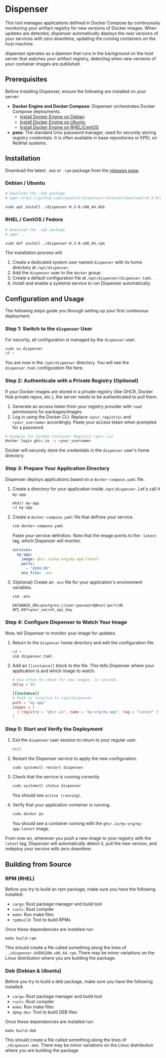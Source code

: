 # Dispenser

This tool manages applications defined in Docker Compose by continuously
monitoring your artifact registry for new versions of Docker images. When
updates are detected, dispenser automatically deploys the new versions of your
services with zero downtime, updating the running containers on the host
machine.

dispenser operates as a daemon that runs in the background on the host server
that watches your artifact registry, detecting when new versions of your
container images are published.

## Prerequisites

Before installing Dispenser, ensure the following are installed on your server:
- **Docker Engine and Docker Compose**: Dispenser orchestrates Docker Compose deployments.
  - [Install Docker Engine on Debian](https://docs.docker.com/engine/install/debian/)
  - [Install Docker Engine on Ubuntu](https://docs.docker.com/engine/install/ubuntu/)
  - [Install Docker Engine on RHEL/CentOS](https://docs.docker.com/engine/install/rhel/)
- **pass**: The standard Unix password manager, used for securely storing registry credentials. It is often available in base repositories or EPEL on RedHat systems.

## Installation

Download the latest `.deb` or `.rpm` package from the [releases page](https://github.com/ixpantia/dispenser/releases).

### Debian / Ubuntu

```sh
# Download the .deb package
# wget https://github.com/ixpantia/dispenser/releases/download/v0.3.0/dispenser-0.3-0.x86_64.deb

sudo apt install ./dispenser-0.3-0.x86_64.deb
```

### RHEL / CentOS / Fedora

```sh
# Download the .rpm package
# wget ...

sudo dnf install ./dispenser-0.3-0.x86_64.rpm
```

The installation process will:
1.  Create a dedicated system user named `dispenser` with its home directory at `/opt/dispenser`.
2.  Add the `dispenser` user to the `docker` group.
3.  Create a default configuration file at `/opt/dispenser/dispenser.toml`.
4.  Install and enable a systemd service to run Dispenser automatically.

## Configuration and Usage

The following steps guide you through setting up your first continuous deployment.

### Step 1: Switch to the `dispenser` User

For security, all configuration is managed by the `dispenser` user.

```sh
sudo su dispenser
cd ~
```

You are now in the `/opt/dispenser` directory. You will see the `dispenser.toml` configuration file here.

### Step 2: Authenticate with a Private Registry (Optional)

If your Docker images are stored in a private registry (like GHCR, Docker Hub private repos, etc.), the server needs to be authenticated to pull them.

1.  Generate an access token from your registry provider with `read` permissions for packages/images.
2.  Log in using the Docker CLI. Replace `<your_registry>` and `<your_username>` accordingly. Paste your access token when prompted for a password.

```sh
# Example for GitHub Container Registry (ghcr.io)
docker login ghcr.io -u <your_username>
```
Docker will securely store the credentials in the `dispenser` user's home directory.

### Step 3: Prepare Your Application Directory

Dispenser deploys applications based on a `docker-compose.yaml` file.

1.  Create a directory for your application inside `/opt/dispenser`. Let's call it `my-app`.

    ```sh
    mkdir my-app
    cd my-app
    ```

2.  Create a `docker-compose.yaml` file that defines your service.

    ```sh
    vim docker-compose.yaml
    ```

    Paste your service definition. Note that the image points to the `:latest` tag, which Dispenser will monitor.

    ```yaml
    services:
      my-app:
        image: ghcr.io/my-org/my-app:latest
        ports:
          - "8080:80"
        env_file: .env
    ```

3.  (Optional) Create an `.env` file for your application's environment variables.

    ```sh
    vim .env
    ```
    ```
    DATABASE_URL=postgres://user:password@host:port/db
    API_KEY=your_secret_api_key
    ```

### Step 4: Configure Dispenser to Watch Your Image

Now, tell Dispenser to monitor your image for updates.

1.  Return to the `dispenser` home directory and edit the configuration file.

    ```sh
    cd ~
    vim dispenser.toml
    ```

2.  Add an `[[instance]]` block to the file. This tells Dispenser where your application is and which image to watch.

    ```toml
    # How often to check for new images, in seconds.
    delay = 60
    
    [[instance]]
    # Path is relative to /opt/dispenser
    path = "my-app"
    images = [
      { registry = "ghcr.io", name = "my-org/my-app", tag = "latest" }
    ]
    ```

### Step 5: Start and Verify the Deployment

1.  Exit the `dispenser` user session to return to your regular user.
    ```sh
    exit
    ```

2.  Restart the Dispenser service to apply the new configuration.
    ```sh
    sudo systemctl restart dispenser
    ```

3.  Check that the service is running correctly.
    ```sh
    sudo systemctl status dispenser
    ```
    You should see `active (running)`.

4.  Verify that your application container is running.
    ```sh
    sudo docker ps
    ```
    You should see a container running with the `ghcr.io/my-org/my-app:latest` image.

From now on, whenever you push a new image to your registry with the `latest` tag, Dispenser will automatically detect it, pull the new version, and redeploy your service with zero downtime.

## Building from Source

### RPM (RHEL)

Before you try to build an rpm package, make sure you have the following
installed:

- `cargo`: Rust package manager and build tool
- `rustc`: Rust compiler
- `make`: Run make files
- `rpmbuild`: Tool to build RPMs

Once these dependencies are installed run:

```
make build-rpm
```

This should create a file called something along the lines of
`../dispenser-$VERSION.x86_64.rpm`. There may be minor variations on the Linux
distribution where you are building the package.

### Deb (Debian & Ubuntu)

Before you try to build a deb package, make sure you have the following
installed:

- `cargo`: Rust package manager and build tool
- `rustc`: Rust compiler
- `make`: Run make files
- `dpkg-dev`: Tool to build DEB files

Once these dependencies are installed run:

```
make build-deb
```

This should create a file called something along the lines of
`./dispenser.deb`. There may be minor variations on the Linux
distribution where you are building the package.